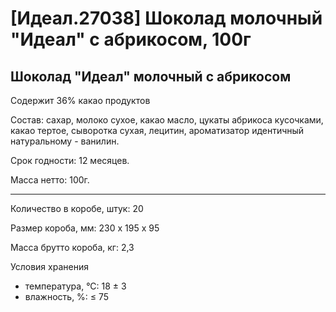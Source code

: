 # [Идеал.27038] Шоколад молочный "Идеал" с абрикосом, 100г

## Шоколад "Идеал" молочный с абрикосом

Содержит 36% какао продуктов

Состав: сахар, молоко сухое, какао масло, цукаты абрикоса кусочками, какао тертое, сыворотка сухая, лецитин, ароматизатор идентичный натуральному - ванилин.

Срок годности: 12 месяцев.

Масса нетто: 100г.

---

Количество в коробе, штук: 20

Размер короба, мм: 230 х 195 х 95

Масса брутто короба, кг: 2,3

Условия хранения
- температура, °С: 18 ± 3
- влажность, %: ≤ 75
